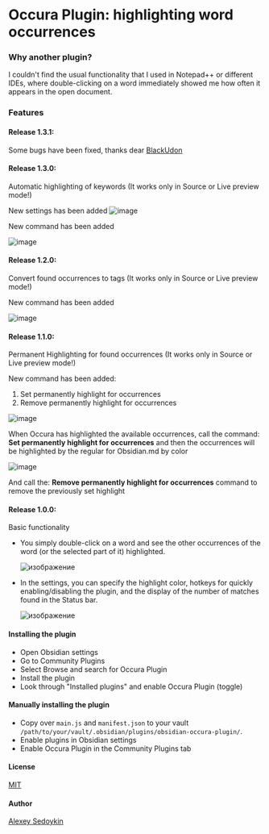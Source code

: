 # Occura Plugin: highlighting word occurrences

### Why another plugin?
I couldn't find the usual functionality that I used in Notepad++ or different IDEs, where double-clicking on a word immediately showed me how often it appears in the open document.

### Features
#### Release 1.3.1:
Some bugs have been fixed, thanks dear [BlackUdon](https://github.com/BlackUdon)
 
#### Release 1.3.0: 
Automatic highlighting of keywords (It works only in Source or Live preview mode!)

New settings has been added
![image](https://github.com/user-attachments/assets/3041fbf9-b258-421e-89aa-894bb025546e)

New command has been added

![image](https://github.com/user-attachments/assets/262ff0f5-bb12-4e13-880e-ffed812681bd)

#### Release 1.2.0:
Convert found occurrences to tags (It works only in Source or Live preview mode!)

New command has been added

![image](https://github.com/user-attachments/assets/d218a52d-3447-4676-baf1-9d7b5d212468)

#### Release 1.1.0:
Permanent Highlighting for found occurrences (It works only in Source or Live preview mode!)

New command has been added:

1. Set permanently highlight for occurrences
2. Remove permanently highlight for occurrences

![image](https://github.com/user-attachments/assets/93a04250-f060-437a-a887-31daa41abe80)

When Occura has highlighted the available occurrences, call the command: **Set permanently highlight for occurrences** and then the occurrences will be highlighted by the regular for Obsidian.md by color

![image](https://github.com/user-attachments/assets/1d638501-3477-4fe6-8166-48271c122520)


And call the: **Remove permanently highlight for occurrences** command to remove the previously set highlight

#### Release 1.0.0:
Basic functionality

- You simply double-click on a word and see the other occurrences of the word (or the selected part of it) highlighted.

  ![изображение](https://github.com/user-attachments/assets/164e0b3e-e02c-4903-abd5-a4006a931200)

- In the settings, you can specify the highlight color, hotkeys for quickly enabling/disabling the plugin, and the display of the number of matches found in the Status bar.

  ![изображение](https://github.com/user-attachments/assets/e6f33f63-a39b-4997-bae3-ba7cfa9c5b66)

#### Installing the plugin
- Open Obsidian settings
- Go to Community Plugins
- Select Browse and search for Occura Plugin
- Install the plugin
- Look through "Installed plugins" and enable Occura Plugin (toggle)


#### Manually installing the plugin
- Copy over `main.js` and `manifest.json` to your vault `/path/to/your/vault/.obsidian/plugins/obsidian-occura-plugin/`.
- Enable plugins in Obsidian settings
- Enable Occura Plugin in the Community Plugins tab

#### License
[MIT](https://choosealicense.com/licenses/mit/)

#### Author
[Alexey Sedoykin](https://www.linkedin.com/in/sedoykin/)
